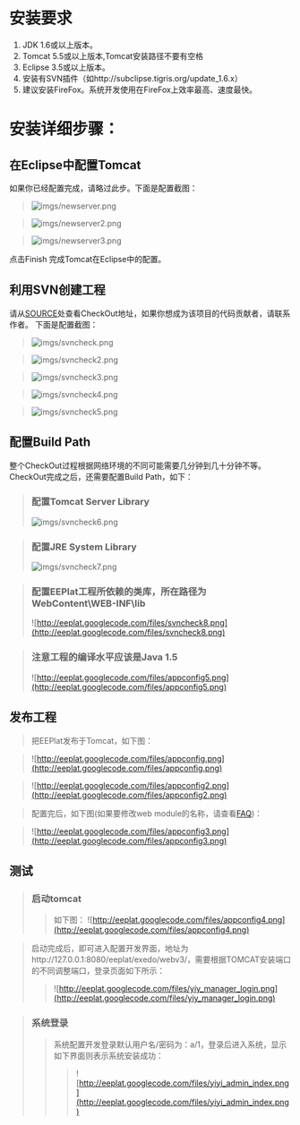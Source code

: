 # 安装要求 #
  1. JDK 1.6或以上版本。
  1. Tomcat 5.5或以上版本,Tomcat安装路径不要有空格
  1. Eclipse 3.5或以上版本。
  1. 安装有SVN插件（如http://subclipse.tigris.org/update_1.6.x）
  1. 建议安装FireFox。系统开发使用在FireFox上效率最高、速度最快。


# 安装详细步骤： #

## 在Eclipse中配置Tomcat ##
如果你已经配置完成，请略过此步。下面是配置截图：
> ![imgs/newserver.png](imgs/newserver.png)

> ![imgs/newserver2.png](imgs/newserver2.png)

> ![imgs/newserver3.png](imgs/newserver3.png)

点击Finish 完成Tomcat在Eclipse中的配置。


## 利用SVN创建工程 ##
请从[SOURCE](http://code.google.com/p/eeplat/source/checkout)处查看CheckOut地址，如果你想成为该项目的代码贡献者，请联系作者。
下面是配置截图：

> ![imgs/svncheck.png](imgs/svncheck.png)

> ![imgs/svncheck2.png](imgs/svncheck2.png)

> ![imgs/svncheck3.png](imgs/files/svncheck3.png)

> ![imgs/svncheck4.png](imgs/svncheck4.png)

> ![imgs/svncheck5.png](imgs/svncheck5.png)


## 配置Build Path ##
整个CheckOut过程根据网络环境的不同可能需要几分钟到几十分钟不等。
CheckOut完成之后，还需要配置Build Path，如下：

> ### 配置Tomcat Server Library ###
> ![imgs/svncheck6.png](imgs/svncheck6.png)

> ### 配置JRE System Library ###
> ![imgs/svncheck7.png](imgs/svncheck7.png)

> ### 配置EEPlat工程所依赖的类库，所在路径为 WebContent\WEB-INF\lib ###
> ![http://eeplat.googlecode.com/files/svncheck8.png](http://eeplat.googlecode.com/files/svncheck8.png)

> ### 注意工程的编译水平应该是Java 1.5 ###
> ![http://eeplat.googlecode.com/files/appconfig5.png](http://eeplat.googlecode.com/files/appconfig5.png)

## 发布工程 ##

> 把EEPlat发布于Tomcat，如下图：

> ![http://eeplat.googlecode.com/files/appconfig.png](http://eeplat.googlecode.com/files/appconfig.png)

> ![http://eeplat.googlecode.com/files/appconfig2.png](http://eeplat.googlecode.com/files/appconfig2.png)

> 配置完后，如下图(如果要修改web module的名称，请查看[FAQ](FAQ.md))：

> ![http://eeplat.googlecode.com/files/appconfig3.png](http://eeplat.googlecode.com/files/appconfig3.png)


## 测试 ##
> ### 启动tomcat ###
> > 如下图：
> > ![http://eeplat.googlecode.com/files/appconfig4.png](http://eeplat.googlecode.com/files/appconfig4.png)

> 启动完成后，即可进入配置开发界面，地址为http://127.0.0.1:8080/eeplat/exedo/webv3/，需要根据TOMCAT安装端口的不同调整端口，登录页面如下所示：
> > ![http://eeplat.googlecode.com/files/yiy_manager_login.png](http://eeplat.googlecode.com/files/yiy_manager_login.png)

> ### 系统登录 ###
> > 系统配置开发登录默认用户名/密码为：a/1，登录后进入系统，显示如下界面则表示系统安装成功：
> > > ![http://eeplat.googlecode.com/files/yiyi_admin_index.png](http://eeplat.googlecode.com/files/yiyi_admin_index.png)
